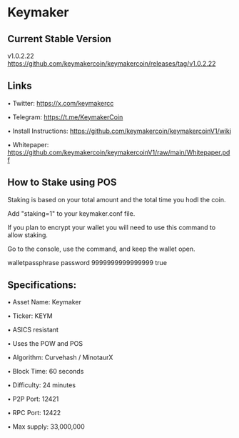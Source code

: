 # Keymaker


## Current Stable Version

 
v1.0.2.22   https://github.com/keymakercoin/keymakercoin/releases/tag/v1.0.2.22
 
 




Links
----------------



• Twitter: https://x.com/keymakercc

• Telegram: https://t.me/KeymakerCoin

• Install Instructions:  https://github.com/keymakercoin/keymakercoinV1/wiki

• Whitepaper:  https://github.com/keymakercoin/keymakercoinV1/raw/main/Whitepaper.pdf



How to Stake using POS
----------------------

Staking is based on your total amount and the total time you hodl the coin.

Add "staking=1" to your keymaker.conf file. 


If you plan to encrypt your wallet you will need to use this command to allow staking.

Go to the console, use the command, and keep the wallet open.

walletpassphrase  password 9999999999999999 true



Specifications:
----------------------

• Asset Name: Keymaker

• Ticker: KEYM

• ASICS resistant

• Uses the POW and POS

• Algorithm:        Curvehash / MinotaurX 

• Block Time:       60 seconds

• Difficulty:       24 minutes

• P2P Port:         12421

• RPC Port:         12422

• Max supply:       33,000,000
 



 





